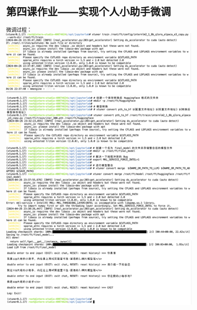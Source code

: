 # 第四课作业——实现个人小助手微调
微调过程：
![](./picture/4.1.png)
![](./picture/4.2.png)
![](./picture/4.3.png)
![](./picture/4.4.png)
